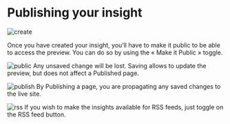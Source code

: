 # Publishing your insight
![create](/images/create.png)

Once you have created your insight, you’ll have to make it public to be able to access the preview.
You can do so by using the « Make it Public » toggle.

![public](/images/public.png)
Any unsaved change will be lost. Saving allows to update the preview, but does not affect a Published page.

![publish](/images/publish.png)
By Publishing a page, you are propagating any saved changes to the live site.

![rss](/images/rss.png)
If you wish to make the insights available for RSS feeds, just toggle on the RSS feed button.
